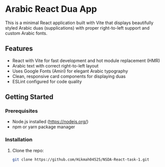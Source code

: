 # Arabic React Dua App

This is a minimal React application built with Vite that displays beautifully styled Arabic duas (supplications) with proper right-to-left support and custom Arabic fonts.

## Features

- React with Vite for fast development and hot module replacement (HMR)
- Arabic text with correct right-to-left layout
- Uses Google Fonts (Amiri) for elegant Arabic typography
- Clean, responsive card components for displaying duas
- ESLint configured for code quality

## Getting Started

### Prerequisites

- Node.js installed (https://nodejs.org/)
- npm or yarn package manager

### Installation

1. Clone the repo:
   ```bash
   git clone https://github.com/Hikmah04525/NSDA-React-task-1.git
